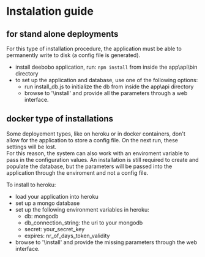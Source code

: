# Instalation guide

## for stand alone deployments
For this type of installation procedure, the application must be able to permanently write to disk (a config file is generated).

- install deebobo application, run: `npm install` from inside the app\api\bin directory
- to set up the application and database, use one of the following options:
	- run install_db.js to initialize the db from inside the app\api directory
	- browse to '\install' and provide all the parameters through a web interface.

## docker type of installations
Some deployement types, like on heroku or in docker containers, don't allow for the application to store a config file. On the next run, these settings will be lost.  
For this reason, the system can also work with an enviroment variable to pass in the configuration values. An installation is still required to create and populate the database, but the parameters will be passed into the application through the enviroment and not a config file.

To install to heroku:

- load your application into heroku
- set up a mongo database
- set up the following environment variables in heroku:
  - db: mongodb
  - db_connection_string: the uri to your mongodb
  - secret: your_secret_key
  - expires: nr_of_days_token_validity
- browse to '\install' and provide the missing parameters through the web interface.
